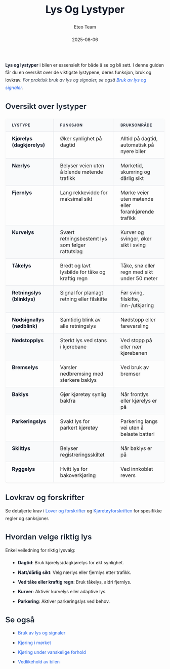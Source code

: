﻿---
title: "Lys Og Lystyper"
date: 2025-08-06
draft: false
author: "Eteo Team"
description: "Guide to Lys Og Lystyper for Norwegian driving theory exam."
categories: ["Driving Theory"]
tags: ["driving", "theory", "safety"]
featured_image: "/blogs/teori/lys-og-lystyper/lys-og-lystyper-image.svg"
---
<style>
/* Base text styling */
.article-content {
  font-family: 'Inter', -apple-system, BlinkMacSystemFont, 'Segoe UI', Roboto, Oxygen, Ubuntu, Cantarell, 'Open Sans', 'Helvetica Neue', sans-serif;
  line-height: 1.6;
  color: #1f2937;
  font-size: 16px;
}
/* Headers */
h1 {
  font-size: 2rem;
  font-weight: 700;
  margin: 2rem 0 1.5rem;
  color: #111827;
}
h2 {
  font-size: 1.5rem;
  font-weight: 600;
  margin: 2rem 0 1rem;
  color: #1f2937;
}
h3 {
  font-size: 1.25rem;
  font-weight: 600;
  margin: 1.5rem 0 0.75rem;
  color: #374151;
}
/* Paragraphs */
p {
  margin: 1rem 0;
  line-height: 1.7;
}
/* Lists */
ul, ol {
  margin: 1rem 0 1rem 1.5rem;
  padding-left: 1rem;
}
li {
  margin-bottom: 0.5rem;
  line-height: 1.6;
}
/* Bold and emphasis text */
strong, b {
  font-weight: 700 !important;
  color: #111827;
}
em, i {
  font-style: italic;
  color: #374151;
}
strong em, b i, em strong, i b {
  font-weight: 700 !important;
  font-style: italic;
  color: #111827;
}
/* Links */
a {
  color: #2563eb;
  text-decoration: none;
  transition: color 0.2s ease;
}
a:hover {
  color: #1d4ed8;
  text-decoration: underline;
}
/* Code blocks */
pre, code {
  font-family: 'SFMono-Regular', Consolas, 'Liberation Mono', Menlo, monospace;
  background-color: #f3f4f6;
  border-radius: 0.375rem;
  font-size: 0.875em;
}
pre {
  padding: 1rem;
  overflow-x: auto;
  margin: 1rem 0;
}
code {
  padding: 0.2em 0.4em;
}
/* Blockquotes */
blockquote {
  border-left: 4px solid #e5e7eb;
  margin: 1.5rem 0;
  padding: 0.75rem 1rem 0.75rem 1.5rem;
  background-color: #f9fafb;
  color: #4b5563;
  font-style: italic;
}
/* Tables */
table {
  margin: 1.5rem auto !important;
  border-collapse: collapse !important;
  width: 100% !important;
  max-width: 100%;
  box-shadow: 0 1px 3px rgba(0,0,0,0.1) !important;
  border-radius: 0.5rem !important;
  overflow: hidden !important;
  border: 1px solid #e5e7eb !important;
  display: table !important;
}
th, td {
  padding: 0.75rem 1.25rem !important;
  text-align: left !important;
  border: 1px solid #e5e7eb !important;
  vertical-align: top;
}
th {
  background-color: #f9fafb !important;
  font-weight: 600 !important;
  color: #111827 !important;
  text-transform: uppercase !important;
  font-size: 0.75rem !important;
  letter-spacing: 0.05em !important;
}
tr:nth-child(even) {
  background-color: #f9fafb !important;
}
tr:hover {
  background-color: #f3f4f6 !important;
}
/* Responsive adjustments */
@media (max-width: 768px) {
  .article-content {
    font-size: 15px;
  }
  h1 { font-size: 1.75rem; }
  h2 { font-size: 1.375rem; }
  h3 { font-size: 1.125rem; }
  table {
    display: block !important;
    overflow-x: auto !important;
    -webkit-overflow-scrolling: touch;
  }
}
</style>
**Lys og lystyper** i bilen er essensielt for både å se og bli sett. I denne guiden får du en oversikt over de viktigste lystypene, deres funksjon, bruk og lovkrav.
*For praktisk bruk av lys og signaler, se også [Bruk av lys og signaler](/blogs/teori/bruk-av-lys-og-signaler "Bruk av lys og signaler - Praktisk guide til lysbruk og varsling").*
## Oversikt over lystyper
| Lystype                    | Funksjon                                             | Bruksområde                                          |
|----------------------------|------------------------------------------------------|------------------------------------------------------|
| **Kjørelys (dagkjørelys)** | Øker synlighet på dagtid                             | Alltid på dagtid, automatisk på nyere biler         |
| **Nærlys**                 | Belyser veien uten å blende møtende trafikk         | Mørketid, skumring og dårlig sikt                    |
| **Fjernlys**               | Lang rekkevidde for maksimal sikt                   | Mørke veier uten møtende eller forankjørende trafikk |
| **Kurvelys**               | Svært retningsbestemt lys som følger rattutslag      | Kurver og svinger, øker sikt i sving                 |
| **Tåkelys**                | Bredt og lavt lysbilde for tåke og kraftig regn      | Tåke, snø eller regn med sikt under 50 meter         |
| **Retningslys (blinklys)** | Signal for planlagt retning eller filskifte         | Før sving, filskifte, inn-/utkjøring                  |
| **Nødsignallys (nødblink)** | Samtidig blink av alle retningslys                  | Nødstopp eller farevarsling                          |
| **Nødstopplys**            | Sterkt lys ved stans i kjørebane                     | Ved stopp på eller nær kjørebanen                    |
| **Bremselys**              | Varsler nedbremsing med sterkere baklys             | Ved bruk av bremser                                   |
| **Baklys**                 | Gjør kjøretøy synlig bakfra                          | Når frontlys eller kjørelys er på                     |
| **Parkeringslys**          | Svakt lys for parkert kjøretøy                       | Parkering langs vei uten å belaste batteri           |
| **Skiltlys**               | Belyser registreringsskiltet                         | Når baklys er på                                      |
| **Ryggelys**               | Hvitt lys for bakoverkjøring                         | Ved innkoblet revers                                  |
## Lovkrav og forskrifter
Se detaljerte krav i [Lover og forskrifter](/blogs/teori/lover-og-forskrifter "Lover og forskrifter - Trafikkregler og krav") og [Kjøretøyforskriften](/blogs/teori/lover-og-forskrifter "Lover og forskrifter - Trafikkregler og krav") for spesifikke regler og sanksjoner.
## Hvordan velge riktig lys
Enkel veiledning for riktig lysvalg:
* **Dagtid**: Bruk kjørelys/dagkjørelys for økt synlighet.
* **Natt/dårlig sikt**: Velg nærlys eller fjernlys etter trafikk.
* **Ved tåke eller kraftig regn**: Bruk tåkelys, aldri fjernlys.
* **Kurver**: Aktivér kurvelys eller adaptive lys.
* **Parkering**: Aktiver parkeringslys ved behov.
## Se også
* [Bruk av lys og signaler](/blogs/teori/bruk-av-lys-og-signaler "Bruk av lys og signaler - Praktisk guide til lysbruk og varsling")
* [Kjøring i mørket](/blogs/teori/kjoring-i-morket "Kjøring i mørket - Komplett guide til trygg nattkjøring")
* [Kjøring under vanskelige forhold](/blogs/teori/kjoring-under-vanskelige-forhold "Kjøring under vanskelige forhold")
* [Vedlikehold av bilen](/blogs/teori/vedlikehold-av-bilen "Vedlikehold av bilen - Guide til regelmessig service og inspeksjon")